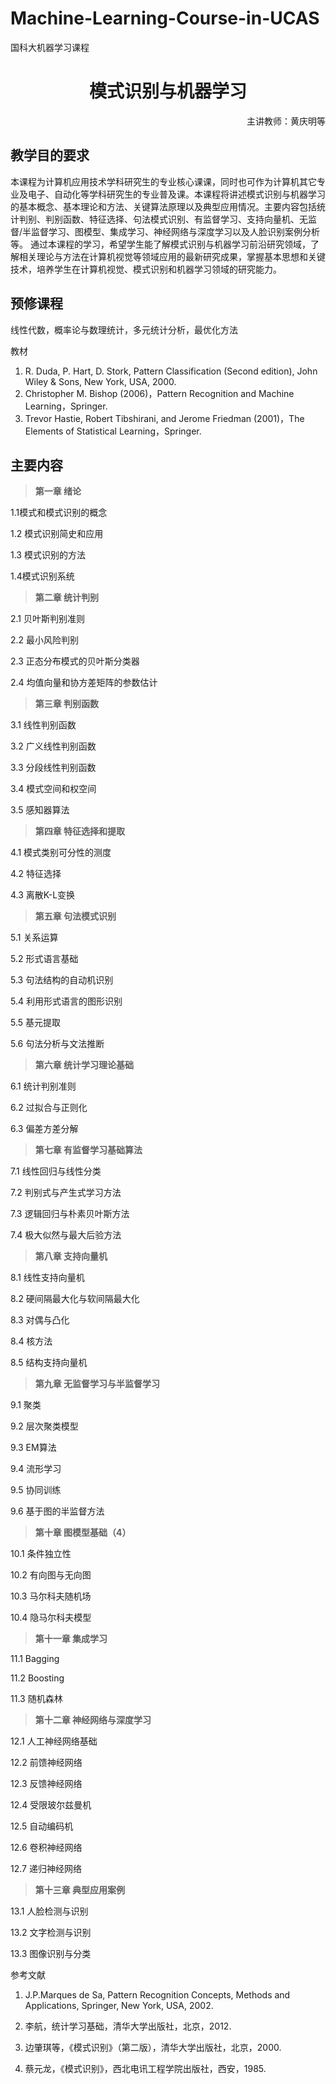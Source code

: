 # Machine-Learning-Course-in-UCAS
国科大机器学习课程

<h1 align="center">模式识别与机器学习</h1>

<p align="right">主讲教师：黄庆明等</p>

## 教学目的要求
本课程为计算机应用技术学科研究生的专业核心课课，同时也可作为计算机其它专业及电子、自动化等学科研究生的专业普及课。本课程将讲述模式识别与机器学习的基本概念、基本理论和方法、关键算法原理以及典型应用情况。主要内容包括统计判别、判别函数、特征选择、句法模式识别、有监督学习、支持向量机、无监督/半监督学习、图模型、集成学习、神经网络与深度学习以及人脸识别案例分析等。
通过本课程的学习，希望学生能了解模式识别与机器学习前沿研究领域，了解相关理论与方法在计算机视觉等领域应用的最新研究成果，掌握基本思想和关键技术，培养学生在计算机视觉、模式识别和机器学习领域的研究能力。

## 预修课程
线性代数，概率论与数理统计，多元统计分析，最优化方法

教材
1. R. Duda, P. Hart, D. Stork, Pattern Classification (Second edition), John Wiley & Sons, New York, USA, 2000.
2. Christopher M. Bishop (2006)，Pattern Recognition and Machine Learning，Springer.
3. Trevor Hastie, Robert Tibshirani, and Jerome Friedman (2001)，The Elements of Statistical Learning，Springer.

## 主要内容

> **第一章 绪论**

1.1模式和模式识别的概念

1.2 模式识别简史和应用

1.3 模式识别的方法

1.4模式识别系统


> **第二章 统计判别**

2.1 贝叶斯判别准则

2.2 最小风险判别

2.3 正态分布模式的贝叶斯分类器

2.4 均值向量和协方差矩阵的参数估计


> **第三章 判别函数**

3.1 线性判别函数

3.2 广义线性判别函数

3.3 分段线性判别函数

3.4 模式空间和权空间

3.5 感知器算法


> **第四章 特征选择和提取**

4.1 模式类别可分性的测度

4.2 特征选择

4.3 离散K-L变换


> **第五章 句法模式识别**

5.1 关系运算

5.2 形式语言基础

5.3 句法结构的自动机识别

5.4 利用形式语言的图形识别

5.5 基元提取

5.6 句法分析与文法推断


> **第六章 统计学习理论基础**

6.1 统计判别准则

6.2 过拟合与正则化

6.3 偏差方差分解


> **第七章 有监督学习基础算法**

7.1 线性回归与线性分类

7.2 判别式与产生式学习方法

7.3 逻辑回归与朴素贝叶斯方法

7.4 极大似然与最大后验方法


> **第八章 支持向量机**

8.1 线性支持向量机

8.2 硬间隔最大化与软间隔最大化

8.3 对偶与凸化

8.4 核方法

8.5 结构支持向量机


> **第九章 无监督学习与半监督学习**

9.1 聚类

9.2 层次聚类模型

9.3 EM算法

9.4 流形学习

9.5 协同训练

9.6 基于图的半监督方法

> **第十章 图模型基础（4）**

10.1 条件独立性

10.2 有向图与无向图

10.3 马尔科夫随机场

10.4 隐马尔科夫模型


> **第十一章 集成学习**

11.1 Bagging

11.2 Boosting

11.3 随机森林


> **第十二章 神经网络与深度学习**

12.1 人工神经网络基础

12.2 前馈神经网络

12.3 反馈神经网络

12.4 受限玻尔兹曼机

12.5 自动编码机

12.6 卷积神经网络

12.7 递归神经网络


> **第十三章 典型应用案例**

13.1 人脸检测与识别

13.2 文字检测与识别

13.3 图像识别与分类


参考文献

1. J.P.Marques de Sa, Pattern Recognition Concepts, Methods and Applications, Springer, New York, USA, 2002.

2. 李航，统计学习基础，清华大学出版社，北京，2012.

3. 边肇琪等，《模式识别》（第二版），清华大学出版社，北京，2000.

4. 蔡元龙，《模式识别》，西北电讯工程学院出版社，西安，1985. 
